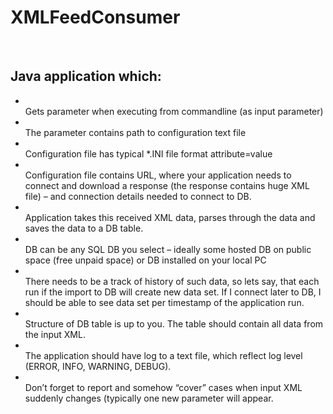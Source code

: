 # XMLFeedConsumer
</br><h2>Java application which:</h2>
<ul>
  <li></br>Gets parameter when executing from commandline (as input parameter)</li>
  <li></br>The parameter contains path to configuration text file</li>
  <li></br>Configuration file has typical *.INI file format  attribute=value</li>
  <li></br>Configuration file contains URL, where your application needs to connect and download a response (the response contains huge XML file) – and connection details needed to connect to DB.</li>
  <li></br>Application takes this received XML data, parses through the data and saves the data to a DB table.</li>
  <li></br>DB can be any SQL DB you select – ideally some hosted DB on public space (free unpaid space) or DB installed on your local PC</li>
  <li></br>There needs to be a track of history of such data, so lets say, that each run if the import to DB will create new data set. If I connect later to DB, I should be able to see data set per timestamp of the application run.</li>
  <li></br>Structure of DB table is up to you. The table should contain all data from the input XML.</li>
  <li></br>The application should have log to a text file, which reflect log level (ERROR, INFO, WARNING, DEBUG).</li>
  <li></br>Don’t forget to report and somehow “cover” cases when input XML suddenly changes (typically one new parameter will appear.</li>
</ul>
